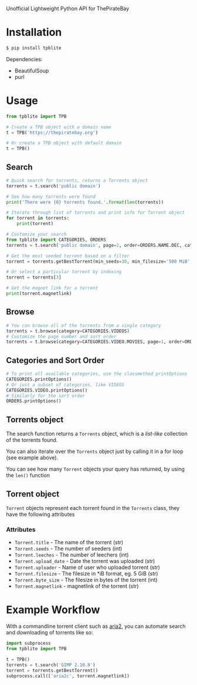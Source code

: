 Unofficial Lightweight Python API for ThePirateBay

Installation
=============
```sh
$ pip install tpblite
```

Dependencies:
 - BeautifulSoup
 - purl

Usage
==========

```python
from tpblite import TPB

# Create a TPB object with a domain name
t = TPB('https://thepiratebay.org')

# Or create a TPB object with default domain
t = TPB()
```
## Search
```python
# Quick search for torrents, returns a Torrents object
torrents = t.search('public domain')

# See how many torrents were found
print('There were {0} torrents found.'.format(len(torrents))

# Iterate through list of torrents and print info for Torrent object
for torrent in torrents:
    print(torrent)

# Customize your search
from tpblite import CATEGORIES, ORDERS
torrents = t.search('public domain', page=2, order=ORDERS.NAME.DEC, category=CATEGORIES.VIDEO.MOVIES)

# Get the most seeded torrent based on a filter
torrent = torrents.getBestTorrent(min_seeds=30, min_filesize='500 MiB', max_filesize='4 GiB')

# Or select a particular torrent by indexing
torrent = torrents[3]

# Get the magnet link for a torrent
print(torrent.magnetlink)
```
## Browse
```python
# You can browse all of the torrents from a single category
torrents = t.browse(category=CATEGORIES.VIDEOS)
# Customize the page number and sort order
torrents = t.browse(category=CATEGORIES.VIDEO.MOVIES, page=1, order=ORDERS.UPLOADED.DES)
```

## Categories and Sort Order
```python
# To print all available categories, use the classmethod printOptions
CATEGORIES.printOptions()
# Or just a subset of categories, like VIDEOS
CATEGORIES.VIDEO.printOptions()
# Similarly for the sort order
ORDERS.printOptions()
```

## Torrents object
The search function returns a `Torrents` object, which is a *list-like* collection of the torrents found.

You can also iterate over the `Torrents` object just by calling it in a for loop (see example above).

You can see how many `Torrent` objects your query has returned, by using the `len()` function

## Torrent object
`Torrent` objects represent each torrent found in the `Torrents` class, they have the following attributes
### Attributes
- `Torrent.title` - The name of the torrent (str)
- `Torrent.seeds` - The number of seeders (int)
- `Torrent.leeches` - The number of leechers (int)
- `Torrent.upload_date` - Date the torrent was uploaded (str)
- `Torrent.uploader` - Name of user who uploaded torrent (str)
- `Torrent.filesize` - The filesize in *iB format, eg. 5 GiB (str)
- `Torrent.byte_size` - The filesize in bytes of the torrent (int)
- `Torrent.magnetlink` - magnetlink of the torrent (str)


Example Workflow
==========

With a commandline torrent client such as [aria2](https://aria2.github.io/), you can automate search and downloading of torrents like so:
```python
import subprocess
from tpblite import TPB

t = TPB()
torrents = t.search('GIMP 2.10.8')
torrent = torrents.getBestTorrent()
subprocess.call(['aria2c', torrent.magnetlink])
```
